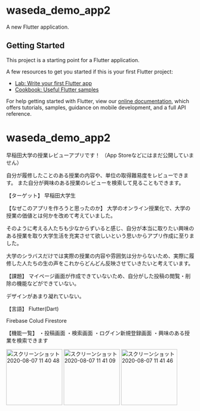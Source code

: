 # waseda_demo_app2

A new Flutter application.

## Getting Started

This project is a starting point for a Flutter application.

A few resources to get you started if this is your first Flutter project:

- [Lab: Write your first Flutter app](https://flutter.dev/docs/get-started/codelab)
- [Cookbook: Useful Flutter samples](https://flutter.dev/docs/cookbook)

For help getting started with Flutter, view our
[online documentation](https://flutter.dev/docs), which offers tutorials,
samples, guidance on mobile development, and a full API reference.
# waseda_demo_app2

早稲田大学の授業レビューアプリです！
（App Storeなどにはまだ公開していません）

自分が履修したことのある授業の内容や、単位の取得難易度をレビューできます。
また自分が興味のある授業のレビューを検索して見ることもできます。

【ターゲット】
早稲田大学生

【なぜこのアプリを作ろうと思ったのか】
大学のオンライン授業化で、大学の授業の価値とは何かを改めて考えていました。

そのように考える人たちも少なからずいると感じ、自分が本当に取りたい興味のある授業を取り大学生活を充実させて欲しいという思いからアプリ作成に至りました。

大学のシラバスだけでは実際の授業の内容や雰囲気は分からないため、実際に履修した人たちの生の声をこれからどんどん反映させていきたいと考えています。

【課題】
マイページ画面が作成できていないため、自分がした投稿の閲覧・削除の機能などができていない。

デザインがあまり凝れていない。

【言語】
Flutter(Dart)

Firebase Colud Firestore

【機能一覧】
・投稿画面 ・検索画面 ・ログイン新規登録画面 ・興味のある授業を検索できます

<img width="150" alt="スクリーンショット 2020-08-07 11 40 48" src="https://user-images.githubusercontent.com/64268445/89612785-a5c73000-d8bb-11ea-8954-9aac3d79be59.png">                                          <img width="150" alt="スクリーンショット 2020-08-07 11 41 09" src="https://user-images.githubusercontent.com/64268445/89612995-29811c80-d8bc-11ea-92af-1c58bca075e8.png">                                      <img width="150" alt="スクリーンショット 2020-08-07 11 41 46" src="https://user-images.githubusercontent.com/64268445/89612998-2b4ae000-d8bc-11ea-9e30-0b710de889c2.png">  

